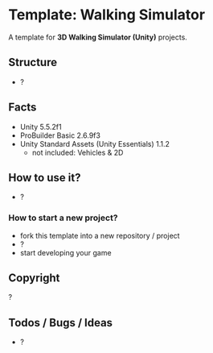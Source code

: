 ﻿# Template: Walking Simulator

A template for **3D Walking Simulator (Unity)** projects.

## Structure

- ?

## Facts

- Unity 5.5.2f1
- ProBuilder Basic 2.6.9f3
- Unity Standard Assets (Unity Essentials) 1.1.2
  - not included: Vehicles & 2D

## How to use it?

- ?

### How to start a new project?

- fork this template into a new repository / project
- ?
- start developing your game

## Copyright

?

## Todos / Bugs / Ideas

- ?
